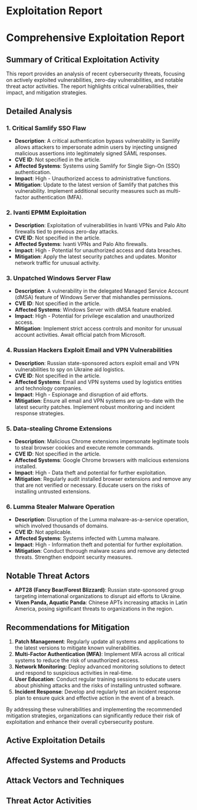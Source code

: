 # Exploitation Report

# Comprehensive Exploitation Report

## Summary of Critical Exploitation Activity

This report provides an analysis of recent cybersecurity threats, focusing on actively exploited vulnerabilities, zero-day vulnerabilities, and notable threat actor activities. The report highlights critical vulnerabilities, their impact, and mitigation strategies.

## Detailed Analysis

### 1. Critical Samlify SSO Flaw
- **Description**: A critical authentication bypass vulnerability in Samlify allows attackers to impersonate admin users by injecting unsigned malicious assertions into legitimately signed SAML responses.
- **CVE ID**: Not specified in the article.
- **Affected Systems**: Systems using Samlify for Single Sign-On (SSO) authentication.
- **Impact**: High - Unauthorized access to administrative functions.
- **Mitigation**: Update to the latest version of Samlify that patches this vulnerability. Implement additional security measures such as multi-factor authentication (MFA).

### 2. Ivanti EPMM Exploitation
- **Description**: Exploitation of vulnerabilities in Ivanti VPNs and Palo Alto firewalls tied to previous zero-day attacks.
- **CVE ID**: Not specified in the article.
- **Affected Systems**: Ivanti VPNs and Palo Alto firewalls.
- **Impact**: High - Potential for unauthorized access and data breaches.
- **Mitigation**: Apply the latest security patches and updates. Monitor network traffic for unusual activity.

### 3. Unpatched Windows Server Flaw
- **Description**: A vulnerability in the delegated Managed Service Account (dMSA) feature of Windows Server that mishandles permissions.
- **CVE ID**: Not specified in the article.
- **Affected Systems**: Windows Server with dMSA feature enabled.
- **Impact**: High - Potential for privilege escalation and unauthorized access.
- **Mitigation**: Implement strict access controls and monitor for unusual account activities. Await official patch from Microsoft.

### 4. Russian Hackers Exploit Email and VPN Vulnerabilities
- **Description**: Russian state-sponsored actors exploit email and VPN vulnerabilities to spy on Ukraine aid logistics.
- **CVE ID**: Not specified in the article.
- **Affected Systems**: Email and VPN systems used by logistics entities and technology companies.
- **Impact**: High - Espionage and disruption of aid efforts.
- **Mitigation**: Ensure all email and VPN systems are up-to-date with the latest security patches. Implement robust monitoring and incident response strategies.

### 5. Data-stealing Chrome Extensions
- **Description**: Malicious Chrome extensions impersonate legitimate tools to steal browser cookies and execute remote commands.
- **CVE ID**: Not specified in the article.
- **Affected Systems**: Google Chrome browsers with malicious extensions installed.
- **Impact**: High - Data theft and potential for further exploitation.
- **Mitigation**: Regularly audit installed browser extensions and remove any that are not verified or necessary. Educate users on the risks of installing untrusted extensions.

### 6. Lumma Stealer Malware Operation
- **Description**: Disruption of the Lumma malware-as-a-service operation, which involved thousands of domains.
- **CVE ID**: Not applicable.
- **Affected Systems**: Systems infected with Lumma malware.
- **Impact**: High - Information theft and potential for further exploitation.
- **Mitigation**: Conduct thorough malware scans and remove any detected threats. Strengthen endpoint security measures.

## Notable Threat Actors

- **APT28 (Fancy Bear/Forest Blizzard)**: Russian state-sponsored group targeting international organizations to disrupt aid efforts to Ukraine.
- **Vixen Panda, Aquatic Panda**: Chinese APTs increasing attacks in Latin America, posing significant threats to organizations in the region.

## Recommendations for Mitigation

1. **Patch Management**: Regularly update all systems and applications to the latest versions to mitigate known vulnerabilities.
2. **Multi-Factor Authentication (MFA)**: Implement MFA across all critical systems to reduce the risk of unauthorized access.
3. **Network Monitoring**: Deploy advanced monitoring solutions to detect and respond to suspicious activities in real-time.
4. **User Education**: Conduct regular training sessions to educate users about phishing attacks and the risks of installing untrusted software.
5. **Incident Response**: Develop and regularly test an incident response plan to ensure quick and effective action in the event of a breach.

By addressing these vulnerabilities and implementing the recommended mitigation strategies, organizations can significantly reduce their risk of exploitation and enhance their overall cybersecurity posture.

## Active Exploitation Details



## Affected Systems and Products



## Attack Vectors and Techniques



## Threat Actor Activities

 